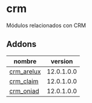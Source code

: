 crm
=========
Módulos relacionados con CRM


Addons
----------------
nombre | version
--- | ---
[crm_arelux](crm_arelux/) | 12.0.1.0.0
[crm_claim](crm_claim/) | 12.0.1.0.0
[crm_oniad](crm_oniad/) | 12.0.1.0.0
